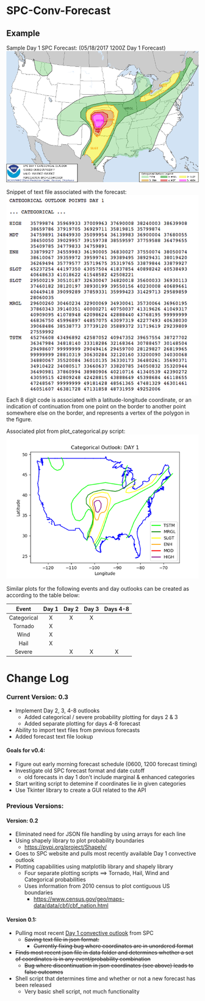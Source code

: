 # SPC-Conv-Forecast
## Example
Sample Day 1 SPC Forecast: (05/18/2017 1200Z Day 1 Forecast) ![picture alt](https://raw.githubusercontent.com/tmaldrsn/SPC-Conv-Forecast/v0.3.4/2017-05-18_1200_UTC_Day_1_convective_outlook%20(1).gif "SPC Day 1 05/18/2017 1200Z Forecast")

    
Snippet of text file associated with the forecast:  
![picture alt](https://raw.githubusercontent.com/tmaldrsn/SPC-Conv-Forecast/v0.3.4/text_forecast.png "Raw Forecast Snippet")    
Each 8 digit code is associated with a latitude-longitude coordinate, or an indication of continuation from one point on the border to another point somewhere else on the border, and represents a vertex of the polygon in the figure.


Associated plot from plot_categorical.py script:  
![picture alt](https://raw.githubusercontent.com/tmaldrsn/SPC-Conv-Forecast/v0.3.4/Figure_1.png "Reproduced forecast figure")


Similar plots for the following events and day outlooks can be created as according to the table below:  

| Event | Day 1 | Day 2 | Day 3 | Days 4-8 |
|:-----:|:-----:|:-----:|:-----:|:--------:|
| Categorical | X | X | X | |
| Tornado | X | | | |
| Wind | X | | | |
| Hail | X | | | |
| Severe | | X | X | X |


# Change Log
### Current Version: 0.3
  * Implement Day 2, 3, 4-8 outlooks
    * Added categorical / severe probability plotting for days 2 & 3
    * Added separate plotting for days 4-8 forecast
  * Ability to import text files from previous forecasts
  * Added forecast text file lookup
  
#### Goals for v0.4:
  * Figure out early morning forecast schedule (0600, 1200 forecast timing)
  * Investigate old SPC forecast format and date cutoff
    * old forecasts in day 1 don't include marginal & enhanced categories
  * Start writing script to detemine if coordinates lie in given categories
  * Use Tkinter library to create a GUI related to the API

### Previous Versions:     

#### Version: 0.2
 * Eliminated need for JSON file handling by using arrays for each line
 * Using shapely library to plot probability boundaries
   * https://pypi.org/project/Shapely/
 * Goes to SPC website and pulls most recently available Day 1 convective outlook
 * Plotting capabilities using matplotlib library and shapely library
   * Four separate plotting scripts ==> Tornado, Hail, Wind and Categorical probabilities
   * Uses information from 2010 census to plot contiguous US boundaries
     * https://www.census.gov/geo/maps-data/data/cbf/cbf_nation.html

#### Version 0.1:
  * Pulling most recent [Day 1 convective outlook](http://www.spc.noaa.gov/products/outlook/) from SPC
    * ~~Saving text file in json format:~~
      * ~~Currently fixing bug where coordinates are in unordered format~~
  * ~~Finds most recent json file in data folder and determines whether a set of coordinates is in any event/probability combination~~
    * ~~Bug where discontinuation in json coordinates (see above) leads to false outcomes~~
  * Shell script that determines time and whether or not a new forecast has been released
    * Very basic shell script, not much functionality
